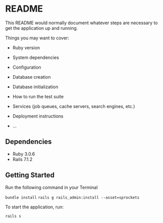 # README

This README would normally document whatever steps are necessary to get the
application up and running.

Things you may want to cover:

- Ruby version

- System dependencies

- Configuration

- Database creation

- Database initialization

- How to run the test suite

- Services (job queues, cache servers, search engines, etc.)

- Deployment instructions

- ...

## Dependencies

- Ruby 3.0.6
- Rails 7.1.2

## Getting Started

Run the following command in your Terminal

`bundle install`
`rails g rails_admin:install --asset=sprockets`

To start the application, run:

`rails s`
